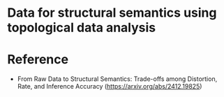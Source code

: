 # Data for structural semantics using topological data analysis

# Reference
- From Raw Data to Structural Semantics: Trade-offs among Distortion, Rate, and Inference Accuracy (https://arxiv.org/abs/2412.19825)
